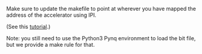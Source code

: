 Make sure to update the makefile to point at wherever you have mapped the address of the accelerator using IPI.

(See this [tutorial](https://docs.google.com/document/d/1U9XIxLkjbI1vQR5hxjk8SzqqQ3sM2hCMUXfoK3tGwBU/edit#.).)

Note: you still need to use the Python3 Pynq environment to load the bit file, but we provide a make rule for that.
